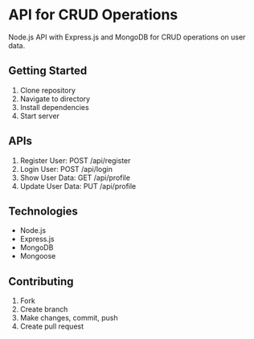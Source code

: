 # API for CRUD Operations
Node.js API with Express.js and MongoDB for CRUD operations on user data.

## Getting Started
1. Clone repository
2. Navigate to directory
3. Install dependencies
4. Start server

## APIs
1. Register User: POST /api/register
2. Login User: POST /api/login
3. Show User Data: GET /api/profile
4. Update User Data: PUT /api/profile

## Technologies
- Node.js
- Express.js
- MongoDB
- Mongoose

## Contributing
1. Fork
2. Create branch
3. Make changes, commit, push
4. Create pull request
